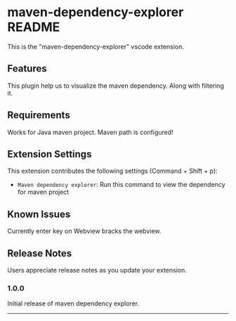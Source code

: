 # maven-dependency-explorer README

This is the "maven-dependency-explorer" vscode extension.

## Features

This plugin help us to visualize the maven dependency. Along with filtering it.


## Requirements

Works for Java maven project. Maven path is configured!

## Extension Settings

This extension contributes the following settings (Command + Shift + p):

- `Maven dependency explorer`: Run this command to view the dependency for maven project

## Known Issues

Currently enter key on Webview bracks the webview.

## Release Notes

Users appreciate release notes as you update your extension.

### 1.0.0

Initial release of maven dependency explorer.

---

